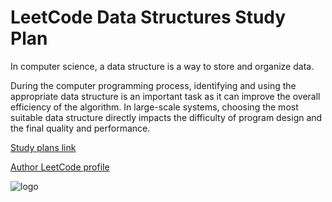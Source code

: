 # LeetCode Data Structures Study Plan

In computer science, a data structure is a way to store and organize data.

During the computer programming process, identifying and using the appropriate data structure is an important task as it can improve the overall efficiency of the algorithm. In large-scale systems, choosing the most suitable data structure directly impacts the difficulty of program design and the final quality and performance.

[Study plans link](https://leetcode.com/study-plan/data-structure/)

[Author LeetCode profile](https://leetcode.com/Kyrylo-Ktl/)

<img src="https://assets.leetcode.com/study_plan/data-structure/cover.png" alt="logo"/>
